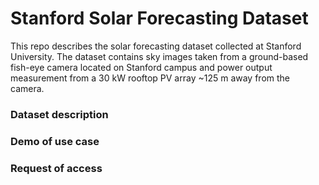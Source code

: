 # Stanford Solar Forecasting Dataset

This repo describes the solar forecasting dataset collected at Stanford University. The dataset contains sky images taken from a ground-based fish-eye camera located on Stanford campus and power output measurement from a 30 kW rooftop PV array ~125 m away from the camera.

### Dataset description

### Demo of use case

### Request of access
